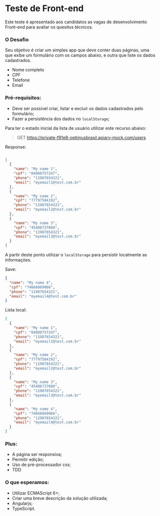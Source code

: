 # Teste de Front-end
Este teste é apresentado aos candidatos as vagas de desenvolvimento Front-end para avaliar os quesitos técnicos.

### O Desafio

Seu objetivo é criar um simples app que deve conter duas páginas, uma que exibe um formulário com os campos abaixo, e outra que liste os dados cadastrados.

* Nome completo
* CPF
* Telefone
* Email

### Pré-requisitos: 
 - Deve ser possível criar, listar e excluir os dados cadastrados pelo formulário;
 - Fazer a persistência dos dados no `localStorage`;

Para ter o estado inicial da lista de usuário utilizar este recurso abaixo:

> GET https://private-f91e8-optimusbrasil.apiary-mock.com/users

Response:

```json

[
  {
    "name": "My name 1",
    "cpf": "04080757247",
    "phone": "11987654321",
    "email": "myemail1@test.com.br"
  },
  {
    "name": "My name 2",
    "cpf": "77797584192",
    "phone": "11987654321",
    "email": "myemail2@test.com.br"
  },
  {
    "name": "My name 3",
    "cpf": "45486737688",
    "phone": "11987654321",
    "email": "myemail3@test.com.br"
  }
]
```

A partir deste ponto utilizar o `localStorage` para persistir localmente as informações.

Save:

```json
{
  "name": "My name 4",
  "cpf": "74668869066",
  "phone": "11987654321",
  "email": "myemail4@test.com.br"
}
```

Lista local:
```json
[
  {
    "name": "My name 1",
    "cpf": "04080757247",
    "phone": "11987654321",
    "email": "myemail1@test.com.br"
  },
  {
    "name": "My name 2",
    "cpf": "77797584192",
    "phone": "11987654321",
    "email": "myemail2@test.com.br"
  },
  {
    "name": "My name 3",
    "cpf": "45486737688",
    "phone": "11987654321",
    "email": "myemail3@test.com.br"
  },
  {
    "name": "My name 4",
    "cpf": "74668869066",
    "phone": "11987654321",
    "email": "myemail4@test.com.br"
  }
]
```

### Plus:
 - A página ser responsiva;
 - Permitir edição;
 - Uso de pré-processador css;
 - TDD

### O que esperamos:
 - Utilizar ECMAScript 6+;
 - Criar uma breve descrição da solução utilizada;
 - Angularjs;
 - TypeScript.
